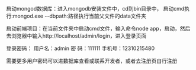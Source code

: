 启动mongod数据库：进入mongodb安装文件中，cd到bin目录中， 启动cmd执行:mongod.exe --dbpath:路径执行当前父文件的data文件夹

启动前端项目：在当前文件夹中启动cmd文件，输入命令node app，启动，然后去浏览器中输入http://localhost/admin/login，进入登录页面


登录密码：
	用户名：admin
	密   码：111111
	手机号：12310215480

需要更多用户密码可以进数据库查看或联系开发者，或者去注册页自行注册
